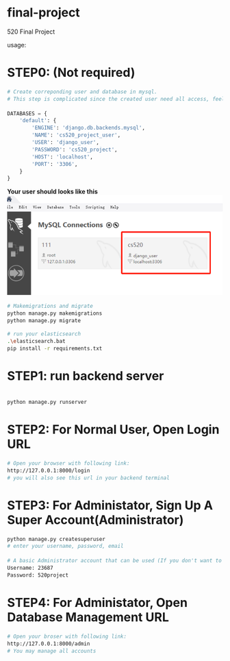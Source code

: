 # final-project
 520 Final Project


usage:

# STEP0: (Not required)
```python
# Create correponding user and database in mysql.
# This step is complicated since the created user need all access, feel free to contact me if you need any assistance.

DATABASES = {
    'default': {
        'ENGINE': 'django.db.backends.mysql',
        'NAME': 'cs520_project_user',
        'USER': 'django_user',
        'PASSWORD': 'cs520_project',
        'HOST': 'localhost',
        'PORT': '3306',
    }
}
```
**Your user should looks like this**
![](./images/1.jpg)

```python
# Makemigrations and migrate 
python manage.py makemigrations
python manage.py migrate
```

```bash
# run your elasticsearch
.\elasticsearch.bat
pip install -r requirements.txt
```

# STEP1: run backend server

```bash

python manage.py runserver
```

# STEP2: For Normal User, Open Login URL
```bash
# Open your browser with following link:
http://127.0.0.1:8000/login
# you will also see this url in your backend terminal
```

# STEP3: For Administator, Sign Up A Super Account(Administrator)
```bash
python manage.py createsuperuser
# enter your username, password, email

# A basic Administrator account that can be used (If you don't want to register another)
Username: 23687
Password: 520project
```

# STEP4: For Administator, Open Database Management URL
```bash
# Open your broser with following link:
http://127.0.0.1:8000/admin
# You may manage all accounts
```
